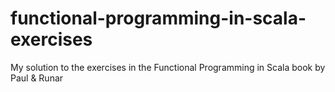 # functional-programming-in-scala-exercises
My solution to the exercises in the Functional Programming in Scala book by Paul &amp; Runar

